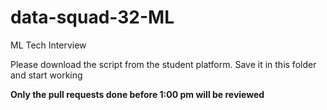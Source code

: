 # data-squad-32-ML

ML Tech Interview

Please download the script from the student platform. Save it in this folder and start working

**Only the pull requests done before 1:00 pm will be reviewed**


